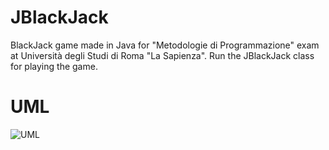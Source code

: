 # JBlackJack

BlackJack game made in Java for "Metodologie di Programmazione" exam at Università degli Studi di Roma "La Sapienza". Run the JBlackJack class for playing the game.

# UML

![UML](Diagramma\UML/JBlackJack.png)

